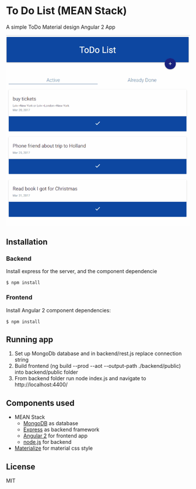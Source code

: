 # To Do List (MEAN Stack)
A simple ToDo Material design Angular 2 App

![myimage-alt-tag](./ToDoListAbout.gif)

## Installation
### Backend
Install express for the server, and the component dependencie

    $ npm install 
### Frontend
 Install Angular 2 component dependencies:
 
    $ npm install 
## Running  app
1. Set up MongoDb database and in backend/rest.js replace connection string
2. Build frontend (ng build --prod --aot --output-path ./backend/public) into backend/public folder
3. From backend folder run node index.js and navigate to http://localhost:4400/ 








## Components used
- MEAN Stack
  - [MongoDB](https://www.mongodb.com/)  as database 
  - [Express](http://expressjs.com/)  as backend framework 
  - [Angular 2](https://angular.io/)  for frontend app
  - [node.js](https://nodejs.org/en/)  for backend
 - [Materialize](http://materializecss.com/) for material css style
 
## License

  MIT